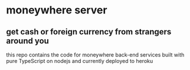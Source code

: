 # moneywhere server
## get cash or foreign currency from strangers around you
this repo contains the code for moneywhere back-end services
built with pure TypeScript on nodejs and currently deployed to heroku
